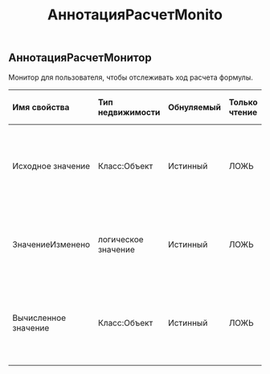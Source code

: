 ﻿---
title: АннотацияРасчетMonito
second_title: Aspose.Cells Cloud Documen
type: docs
url: /ru/specification/model/abstractcalculationmonitor/
description: "Aspose.Cells Спецификация облачной модели: AbstractCalculationMonitor. Легко обрабатывайте Excel и другие документы электронных таблиц с помощью таких функций, как открытие, создание, редактирование, разделение, слияние, сравнение и преобразование."
kwords: Excel, Office, электронная таблица, Cloud REST API, AbstractCalculationMonitor
weight: 50
---
## **АннотацияРасчетМонитор**

 Монитор для пользователя, чтобы отслеживать ход расчета формулы.

| Имя свойства| Тип недвижимости| Обнуляемый| Только чтение| Значение по умолчанию| Описание|
|:- |:- |:- |:- |:- |:- |
| Исходное значение| Класс:Объект| Истинный| ЛОЖЬ|| Получает старое значение вычисляемой ячейки. Следует использовать только в и .|
| ЗначениеИзменено| логическое значение| Истинный| ЛОЖЬ|| Изменилось ли значение ячейки после расчета. Следует использовать только в .|
| Вычисленное значение| Класс:Объект| Истинный| ЛОЖЬ|| Получает новое вычисленное значение ячейки. Следует использовать только в .|

